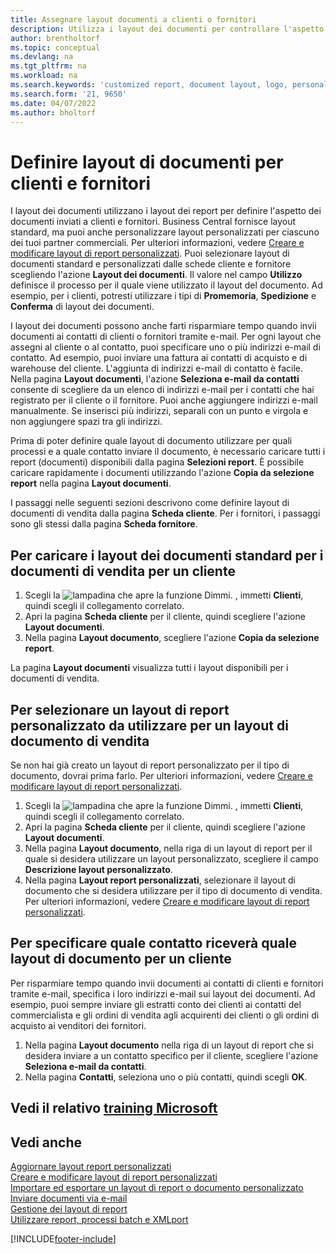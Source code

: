 ```yaml
---
title: Assegnare layout documenti a clienti o fornitori
description: Utilizza i layout dei documenti per controllare l'aspetto e il formato di documenti come fatture e ordini che invii a clienti e fornitori.
author: brentholtorf
ms.topic: conceptual
ms.devlang: na
ms.tgt_pltfrm: na
ms.workload: na
ms.search.keywords: 'customized report, document layout, logo, personalize'
ms.search.form: '21, 9650'
ms.date: 04/07/2022
ms.author: bholtorf
---
```

# Definire layout di documenti per clienti e fornitori

I layout dei documenti utilizzano i layout dei report per definire l'aspetto dei documenti inviati a clienti e fornitori. Business Central fornisce layout standard, ma puoi anche personalizzare layout personalizzati per ciascuno dei tuoi partner commerciali. Per ulteriori informazioni, vedere [Creare e modificare layout di report personalizzati](ui-how-create-custom-report-layout.md). Puoi selezionare layout di documenti standard e personalizzati dalle schede cliente e fornitore scegliendo l'azione **Layout dei documenti**. Il valore nel campo **Utilizzo** definisce il processo per il quale viene utilizzato il layout del documento. Ad esempio, per i clienti, potresti utilizzare i tipi di **Promemoria**, **Spedizione** e **Conferma** di layout dei documenti.

I layout dei documenti possono anche farti risparmiare tempo quando invii documenti ai contatti di clienti o fornitori tramite e-mail. Per ogni layout che assegni al cliente o al contatto, puoi specificare uno o più indirizzi e-mail di contatto. Ad esempio, puoi inviare una fattura ai contatti di acquisto e di warehouse del cliente. L'aggiunta di indirizzi e-mail di contatto è facile. Nella pagina **Layout documenti**, l'azione **Seleziona e-mail da contatti** consente di scegliere da un elenco di indirizzi e-mail per i contatti che hai registrato per il cliente o il fornitore. Puoi anche aggiungere indirizzi e-mail manualmente. Se inserisci più indirizzi, separali con un punto e virgola e non aggiungere spazi tra gli indirizzi.

Prima di poter definire quale layout di documento utilizzare per quali processi e a quale contatto inviare il documento, è necessario caricare tutti i report (documenti) disponibili dalla pagina **Selezioni report**. È possibile caricare rapidamente i documenti utilizzando l'azione **Copia da selezione report** nella pagina **Layout documenti**.

I passaggi nelle seguenti sezioni descrivono come definire layout di documenti di vendita dalla pagina **Scheda cliente**. Per i fornitori, i passaggi sono gli stessi dalla pagina **Scheda fornitore**.

## Per caricare i layout dei documenti standard per i documenti di vendita per un cliente

1. Scegli la ![lampadina che apre la funzione Dimmi.](media/ui-search/search_small.png "Dimmi cosa vuoi fare") , immetti **Clienti**, quindi scegli il collegamento correlato.
2. Apri la pagina **Scheda cliente** per il cliente, quindi scegliere l'azione **Layout documenti**.
3. Nella pagina **Layout documento**, scegliere l'azione **Copia da selezione report**.

La pagina **Layout documenti** visualizza tutti i layout disponibili per i documenti di vendita. 

## Per selezionare un layout di report personalizzato da utilizzare per un layout di documento di vendita

Se non hai già creato un layout di report personalizzato per il tipo di documento, dovrai prima farlo. Per ulteriori informazioni, vedere [Creare e modificare layout di report personalizzati](ui-how-create-custom-report-layout.md).

1. Scegli la ![lampadina che apre la funzione Dimmi.](media/ui-search/search_small.png "Informazioni sull'operazione che si desidera eseguire") , immetti **Clienti**, quindi scegli il collegamento correlato.
2. Apri la pagina **Scheda cliente** per il cliente, quindi scegliere l'azione **Layout documenti**.
3. Nella pagina **Layout documento**, nella riga di un layout di report per il quale si desidera utilizzare un layout personalizzato, scegliere il campo **Descrizione layout personalizzato**.
4. Nella pagina **Layout report personalizzati**, selezionare il layout di documento che si desidera utilizzare per il tipo di documento di vendita. Per ulteriori informazioni, vedere [Creare e modificare layout di report personalizzati](ui-how-create-custom-report-layout.md).

## Per specificare quale contatto riceverà quale layout di documento per un cliente

Per risparmiare tempo quando invii documenti ai contatti di clienti e fornitori tramite e-mail, specifica i loro indirizzi e-mail sui layout dei documenti. Ad esempio, puoi sempre inviare gli estratti conto dei clienti ai contatti del commercialista e gli ordini di vendita agli acquirenti dei clienti o gli ordini di acquisto ai venditori dei fornitori.

1. Nella pagina **Layout documento** nella riga di un layout di report che si desidera inviare a un contatto specifico per il cliente, scegliere l'azione **Seleziona e-mail da contatti**.
2. Nella pagina **Contatti**, seleziona uno o più contatti, quindi scegli **OK**.

## Vedi il relativo [training Microsoft](/training/modules/change-documents-dynamics-365-business-central/)

## Vedi anche

[Aggiornare layout report personalizzati](ui-update-report-layouts.md)  
[Creare e modificare layout di report personalizzati](ui-how-create-custom-report-layout.md)  
[Importare ed esportare un layout di report o documento personalizzato](ui-how-import-and-export-report-layout.md)  
[Inviare documenti via e-mail](ui-how-send-documents-email.md)  
[Gestione dei layout di report](ui-manage-report-layouts.md)  
[Utilizzare report, processi batch e XMLport](ui-work-report.md)  


[!INCLUDE[footer-include](includes/footer-banner.md)]
